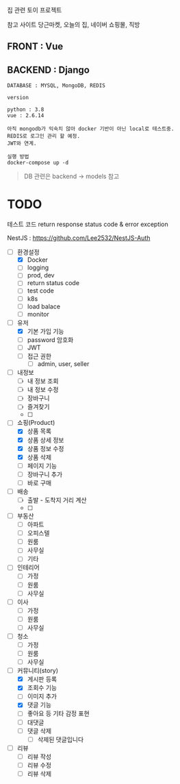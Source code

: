 집 관련 토이 프로젝트

참고 사이트
당근마켓, 오늘의 집, 네이버 쇼핑몰, 직방


## FRONT : Vue

## BACKEND : Django

```
DATABASE : MYSQL, MongoDB, REDIS 

version

python : 3.8
vue : 2.6.14

아직 mongodb가 익숙치 않아 docker 기반이 아닌 local로 테스트중.
REDIS로 로그인 관리 할 예정.
JWT와 연계.

```


```
실행 방법
docker-compose up -d
```


> DB 관련은 backend -> models 참고

# TODO

테스트 코드
return response status code & error exception

NestJS : https://github.com/Lee2532/NestJS-Auth


- [ ] 환경설정
    - [x] Docker
    - [ ] logging
    - [ ] prod, dev
    - [ ] return status code
    - [ ] test code
    - [ ] k8s
    - [ ] load balace
    - [ ] monitor

- [ ] 유저
    - [x] 기본 가입 기능
    - [ ] password 암호화
    - [ ] JWT
    - [ ] 접근 권한
        - [ ] admin, user, seller

- [ ] 내정보
    - [ ] 내 정보 조회
    - [ ] 내 정보 수정
    - [ ] 장바구니
    - [ ] 즐겨찾기
    - [ ] 

- [ ] 쇼핑(Product)
    - [x] 상품 목록 
    - [x] 상품 상세 정보
    - [x] 상품 정보 수정
    - [x] 상품 삭제
    - [ ] 페이지 기능
    - [ ] 장바구니 추가
    - [ ] 바로 구매

- [ ] 배송
    - [ ] 출발 - 도착지 거리 계산
    - [ ] 

- [ ] 부동산
    - [ ] 아파트
    - [ ] 오피스텔
    - [ ] 원룸
    - [ ] 사무실
    - [ ] 기타

- [ ] 인테리어
    - [ ] 가정
    - [ ] 원룸
    - [ ] 사무실

- [ ] 이사
    - [ ] 가정
    - [ ] 원룸
    - [ ] 사무실

- [ ] 청소
    - [ ] 가정
    - [ ] 원룸
    - [ ] 사무실

- [ ] 커뮤니티(story)
    - [x] 게시판 등록
    - [x] 조회수 기능
    - [ ] 이미지 추가
    - [x] 댓글 기능
    - [ ] 좋아요 등 기타 감정 표현
    - [ ] 대댓글
    - [ ] 댓글 삭제
        - [ ] 삭제된 댓글입니다

- [ ] 리뷰
    - [ ] 리뷰 작성
    - [ ] 리뷰 수정
    - [ ] 리뷰 삭제